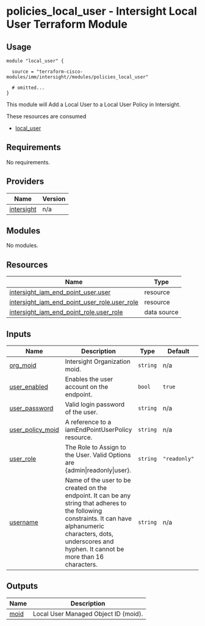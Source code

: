 # policies_local_user - Intersight Local User Terraform Module

## Usage

```hcl
module "local_user" {

  source = "terraform-cisco-modules/imm/intersight//modules/policies_local_user"

  # omitted...
}
```

This module will Add a Local User to a Local User Policy in Intersight.  

These resources are consumed

* [local_user](https://registry.terraform.io/providers/CiscoDevNet/intersight/latest/docs/resources/iam_end_point_user)

<!-- BEGINNING OF PRE-COMMIT-TERRAFORM DOCS HOOK -->
## Requirements

No requirements.

## Providers

| Name | Version |
|------|---------|
| <a name="provider_intersight"></a> [intersight](#provider\_intersight) | n/a |

## Modules

No modules.

## Resources

| Name | Type |
|------|------|
| [intersight_iam_end_point_user.user](https://registry.terraform.io/providers/CiscoDevNet/intersight/latest/docs/resources/iam_end_point_user) | resource |
| [intersight_iam_end_point_user_role.user_role](https://registry.terraform.io/providers/CiscoDevNet/intersight/latest/docs/resources/iam_end_point_user_role) | resource |
| [intersight_iam_end_point_role.user_role](https://registry.terraform.io/providers/CiscoDevNet/intersight/latest/docs/data-sources/iam_end_point_role) | data source |

## Inputs

| Name | Description | Type | Default | Required |
|------|-------------|------|---------|:--------:|
| <a name="input_org_moid"></a> [org\_moid](#input\_org\_moid) | Intersight Organization moid. | `string` | n/a | yes |
| <a name="input_user_enabled"></a> [user\_enabled](#input\_user\_enabled) | Enables the user account on the endpoint. | `bool` | `true` | no |
| <a name="input_user_password"></a> [user\_password](#input\_user\_password) | Valid login password of the user. | `string` | n/a | yes |
| <a name="input_user_policy_moid"></a> [user\_policy\_moid](#input\_user\_policy\_moid) | A reference to a iamEndPointUserPolicy resource. | `string` | n/a | yes |
| <a name="input_user_role"></a> [user\_role](#input\_user\_role) | The Role to Assign to the User.  Valid Options are {admin\|readonly\|user}. | `string` | `"readonly"` | no |
| <a name="input_username"></a> [username](#input\_username) | Name of the user to be created on the endpoint. It can be any string that adheres to the following constraints. It can have alphanumeric characters, dots, underscores and hyphen. It cannot be more than 16 characters. | `string` | n/a | yes |

## Outputs

| Name | Description |
|------|-------------|
| <a name="output_moid"></a> [moid](#output\_moid) | Local User Managed Object ID (moid). |
<!-- END OF PRE-COMMIT-TERRAFORM DOCS HOOK -->
